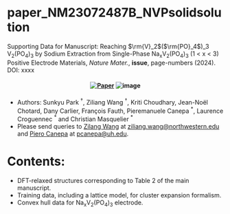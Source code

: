 # paper_NM23072487B_NVPsolidsolution
Supporting Data for Manuscript: Reaching  $\rm{V}_2$($\rm{PO}_4$)_3 V<sub>2</sub>(PO<sub>4</sub>)<sub>3</sub> by Sodium Extraction from Single-Phase Na<sub>x</sub>V<sub>2</sub>(PO<sub>4</sub>)<sub>3</sub> (1 &#x3c; x &#x3c; 3) Positive Electrode Materials, *Nature Mater.*, **issue**, page-numbers (2024). DOI: xxxx   
<h4 align="center">

[![Paper](https://img.shields.io/badge/Nature%20Mater.-xxxx-orange)]() 
![image](https://zenodo.org/badge/845747850.svg)

</h4>



- Authors: Sunkyu Park $^\dagger$, Ziliang Wang $^\dagger$, Kriti Choudhary, Jean-No&#xeb;l Chotard, Dany Carlier, Fran&#xe7;ois Fauth, Pieremanuele Canepa <sup>\*</sup>, Laurence Croguennec <sup>\*</sup> and Christian Masquelier <sup>\*</sup>
- Please send queries to [Zilang Wang](https://sites.google.com/site/wolvertonresearchgroup/members/ziliang-wang) at <ziliang.wang@northwestern.edu> and [Piero Canepa](https://caneparesearch.org/team/Piero-Canepa/) at <pcanepa@uh.edu>.

# Contents:
- DFT-relaxed structures corresponding to Table 2 of the main manuscript.
- Training data, including a lattice model, for cluster expansion formalism.
- Convex hull data for Na<sub>x</sub>V<sub>2</sub>(PO<sub>4</sub>)<sub>3</sub> electrode.
